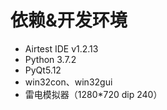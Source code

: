 # 依赖&开发环境

- Airtest IDE v1.2.13
- Python 3.7.2
- PyQt5.12
- win32con、win32gui
- 雷电模拟器（1280*720 dip 240）